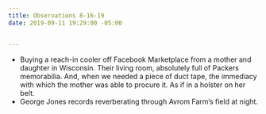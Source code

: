 ```yaml
---
title: Observations 8-16-19
date: 2019-09-11 19:29:00 -05:00


---
```


- Buying a reach-in cooler off Facebook Marketplace from a mother and daughter in Wisconsin. Their living room, absolutely full of Packers memorabilia. And, when we needed a piece of duct tape, the immediacy with which the mother was able to procure it. As if in a holster on her belt.
- George Jones records reverberating through Avrom Farm’s field at night.